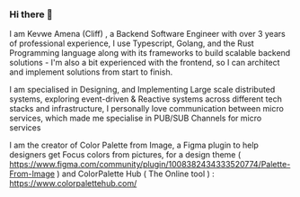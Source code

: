 ### Hi there 👋

I am Kevwe Amena (Cliff) , a Backend Software Engineer with over 3 years of professional experience, I use Typescript, Golang, and the Rust Programming language along with its frameworks to build scalable backend solutions -  I'm also a bit experienced with the frontend, so I can architect and implement solutions from start to finish.

I am specialised in Designing, and Implementing Large scale distributed systems, exploring event-driven & Reactive systems across different tech stacks and infrastructure, I personally love communication between micro services, which made me specialise in PUB/SUB Channels for micro services

I am the creator of Color Palette from Image, a Figma plugin to help designers get Focus colors from pictures, for a design theme ( https://www.figma.com/community/plugin/1008382434333520774/Palette-From-Image ) and ColorPalette Hub ( The Online tool ) : https://www.colorpalettehub.com/
